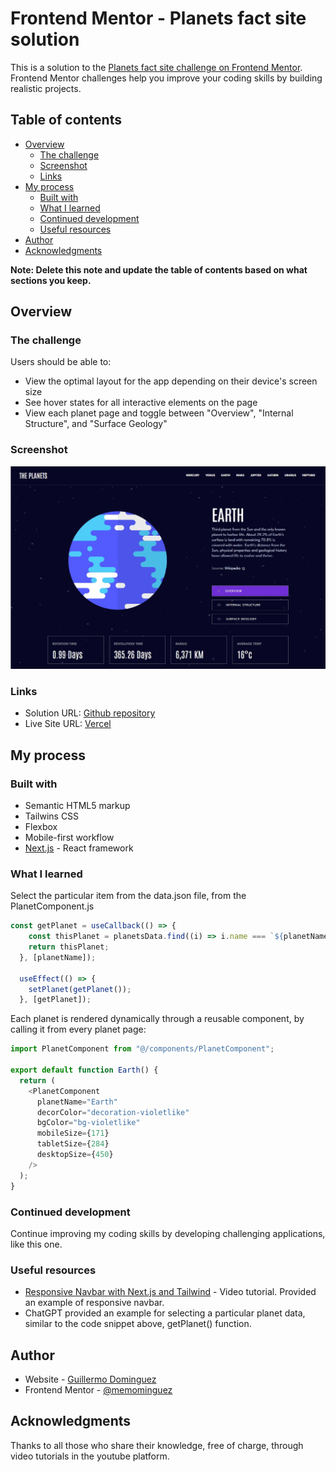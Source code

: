 # Frontend Mentor - Planets fact site solution

This is a solution to the [Planets fact site challenge on Frontend Mentor](https://www.frontendmentor.io/challenges/planets-fact-site-gazqN8w_f). Frontend Mentor challenges help you improve your coding skills by building realistic projects. 

## Table of contents

- [Overview](#overview)
  - [The challenge](#the-challenge)
  - [Screenshot](#screenshot)
  - [Links](#links)
- [My process](#my-process)
  - [Built with](#built-with)
  - [What I learned](#what-i-learned)
  - [Continued development](#continued-development)
  - [Useful resources](#useful-resources)
- [Author](#author)
- [Acknowledgments](#acknowledgments)

**Note: Delete this note and update the table of contents based on what sections you keep.**

## Overview

### The challenge

Users should be able to:

- View the optimal layout for the app depending on their device's screen size
- See hover states for all interactive elements on the page
- View each planet page and toggle between "Overview", "Internal Structure", and "Surface Geology"

### Screenshot

![](/public/Screenshot.jpg)



### Links


- Solution URL:  [Github repository](https://github.com/memominguez/planets-fact-site)
- Live Site URL:  [Vercel](https://planets-fact-site-drab.vercel.app)


## My process

### Built with

- Semantic HTML5 markup
- Tailwins CSS
- Flexbox
- Mobile-first workflow
- [Next.js](https://nextjs.org/) - React framework



### What I learned

Select the particular item from the data.json file, from the PlanetComponent.js

```js
const getPlanet = useCallback(() => {
    const thisPlanet = planetsData.find((i) => i.name === `${planetName}`);
    return thisPlanet;
  }, [planetName]);

  useEffect(() => {
    setPlanet(getPlanet());
  }, [getPlanet]);

```


Each planet is rendered dynamically through a reusable component, by calling it from every planet page:

```js
import PlanetComponent from "@/components/PlanetComponent";

export default function Earth() {
  return (
    <PlanetComponent
      planetName="Earth"
      decorColor="decoration-violetlike"
      bgColor="bg-violetlike"
      mobileSize={171}
      tabletSize={284}
      desktopSize={450}
    />
  );
}
```


### Continued development

Continue improving my coding skills by developing challenging applications, like this one.

### Useful resources

- [Responsive Navbar with Next.js and Tailwind](https://www.youtube.com/watch?v=pxxthSFvXFA) - Video tutorial. Provided an example of responsive navbar.
- ChatGPT provided an example for selecting a particular planet data, similar to the code snippet above, getPlanet() function.

## Author


- Website - [Guillermo Dominguez](https://gdominguez2024.vercel.app/)
- Frontend Mentor - [@memominguez](https://www.frontendmentor.io/profile/memominguez)

## Acknowledgments


Thanks to all those who share their knowledge, free of charge, through video tutorials in the youtube platform.

